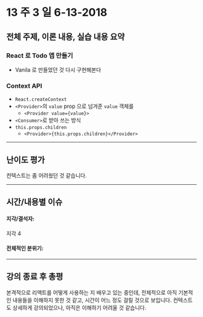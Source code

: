 # 13 주 3 일 6-13-2018

## 전체 주제, 이론 내용, 실습 내용 요약

### React 로 Todo 앱 만들기

- Vanila 로 만들었던 것 다시 구현해본다

### Context API

- `React.createContext`
- `<Provider>`의 `value` prop 으로 넘겨준 `value` 객체를
  - `<Provider value={value}>`
- `<Consumer>`로 받아 쓰는 방식
- `this.props.children`
  - `<Provider>{this.props.children}</Provider>`

---

## 난이도 평가

컨텍스트는 좀 어려웠던 것 같습니다.

---

## 시간/내용별 이슈

#### 지각/결석자:

지각 4

#### 전체적인 분위기:

---

## 강의 종료 후 총평

본격적으로 리액트를 어떻게 사용하는 지 배우고 있는 중인데, 전체적으로 아직 기본적인 내용들을 이해하지 못한 것 같고, 시간이 어느 정도 걸릴 것으로 보입니다. 컨텍스트도 상세하게 강의되었으나, 아직은 이해하기 어려울 것 같습니다.
